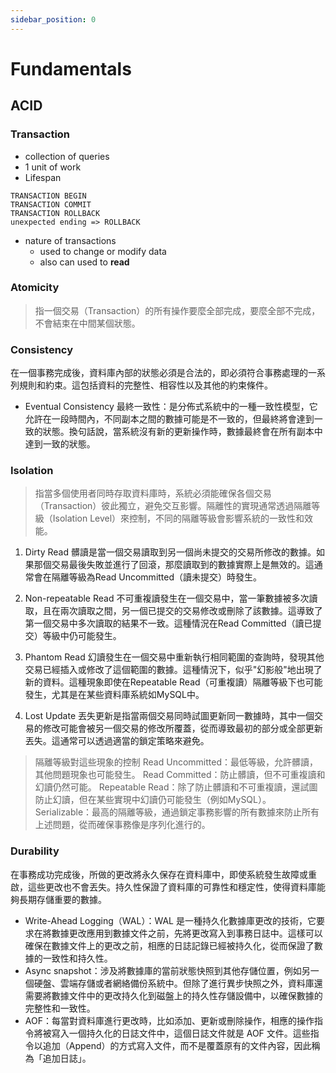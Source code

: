 ```yaml
---
sidebar_position: 0
---
```

# Fundamentals

## ACID
### Transaction
- collection of queries
- 1 unit of work
- Lifespan
```
TRANSACTION BEGIN
TRANSACTION COMMIT
TRANSACTION ROLLBACK
unexpected ending => ROLLBACK
```
- nature of transactions
    - used to change or modify data
    - also can used to **read**

###  Atomicity
> 指一個交易（Transaction）的所有操作要麼全部完成，要麼全部不完成，不會結束在中間某個狀態。

### Consistency
在一個事務完成後，資料庫內部的狀態必須是合法的，即必須符合事務處理的一系列規則和約束。這包括資料的完整性、相容性以及其他的約束條件。
- Eventual Consistency 最終一致性：是分佈式系統中的一種一致性模型，它允許在一段時間內，不同副本之間的數據可能是不一致的，但最終將會達到一致的狀態。換句話說，當系統沒有新的更新操作時，數據最終會在所有副本中達到一致的狀態。

### Isolation
> 指當多個使用者同時存取資料庫時，系統必須能確保各個交易（Transaction）彼此獨立，避免交互影響。隔離性的實現通常透過隔離等級（Isolation Level）來控制，不同的隔離等級會影響系統的一致性和效能。

1. Dirty Read
髒讀是當一個交易讀取到另一個尚未提交的交易所修改的數據。如果那個交易最後失敗並進行了回滾，那麼讀取到的數據實際上是無效的。這通常會在隔離等級為Read Uncommitted（讀未提交）時發生。

2. Non-repeatable Read
不可重複讀發生在一個交易中，當一筆數據被多次讀取，且在兩次讀取之間，另一個已提交的交易修改或刪除了該數據。這導致了第一個交易中多次讀取的結果不一致。這種情況在Read Committed（讀已提交）等級中仍可能發生。

3. Phantom Read
幻讀發生在一個交易中重新執行相同範圍的查詢時，發現其他交易已經插入或修改了這個範圍的數據。這種情況下，似乎"幻影般"地出現了新的資料。這種現象即使在Repeatable Read（可重複讀）隔離等級下也可能發生，尤其是在某些資料庫系統如MySQL中。

4. Lost Update
丟失更新是指當兩個交易同時試圖更新同一數據時，其中一個交易的修改可能會被另一個交易的修改所覆蓋，從而導致最初的部分或全部更新丟失。這通常可以透過適當的鎖定策略來避免。

> 隔離等級對這些現象的控制
> Read Uncommitted：最低等級，允許髒讀，其他問題現象也可能發生。
> Read Committed：防止髒讀，但不可重複讀和幻讀仍然可能。
> Repeatable Read：除了防止髒讀和不可重複讀，還試圖防止幻讀，但在某些實現中幻讀仍可能發生（例如MySQL）。
> Serializable：最高的隔離等級，通過鎖定事務影響的所有數據來防止所有上述問題，從而確保事務像是序列化進行的。

### Durability
在事務成功完成後，所做的更改將永久保存在資料庫中，即使系統發生故障或重啟，這些更改也不會丟失。持久性保證了資料庫的可靠性和穩定性，使得資料庫能夠長期存儲重要的數據。

- Write-Ahead Logging（WAL）：WAL 是一種持久化數據庫更改的技術，它要求在將數據更改應用到數據文件之前，先將更改寫入到事務日誌中。這樣可以確保在數據文件上的更改之前，相應的日誌記錄已經被持久化，從而保證了數據的一致性和持久性。
- Async snapshot：涉及將數據庫的當前狀態快照到其他存儲位置，例如另一個硬盤、雲端存儲或者網絡備份系統中。但除了進行異步快照之外，資料庫還需要將數據文件中的更改持久化到磁盤上的持久性存儲設備中，以確保數據的完整性和一致性。
- AOF：每當對資料庫進行更改時，比如添加、更新或刪除操作，相應的操作指令將被寫入一個持久化的日誌文件中，這個日誌文件就是 AOF 文件。這些指令以追加（Append）的方式寫入文件，而不是覆蓋原有的文件內容，因此稱為「追加日誌」。